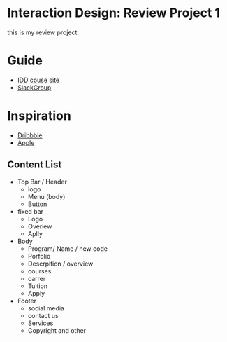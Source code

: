# Interaction Design: Review Project 1

this is my review project.

# Guide

- [IDD couse site](https://www.notion.so/Review-Project-Interaction-Design-Website-8e081ae0dceb4aa08387fdb459a959d7)
- [SlackGroup](https://app.slack.com/client/TH7D2QP53/CND2B7YP6/user_profile/UND2S52CC)

# Inspiration

- [Dribbble](https://dribbble.com/)
- [Apple](https://apple.ca/)

## Content List
- Top Bar / Header
    - logo
    - Menu (body)
    - Button
- fixed bar
    - Logo
    - Overiew
    - Aplly
- Body
    - Program/ Name / new code
    - Porfolio
    - Descrpition / overview
    - courses
    - carrer 
    - Tuition
    - Apply
- Footer
    - social media
    - contact us
    - Services
    - Copyright and other
    